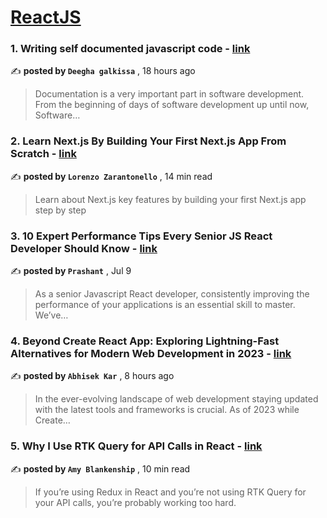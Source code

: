 
<h1><a href=https://medium.com/tag/reactjs/recommended target="_blank" rel="noopener noreferrer">ReactJS</a></h1>
<h3>1. Writing self documented javascript code - <a href=https://medium.com/@shuboothi/writing-self-documented-javascript-code-12e51fadc612?source=tag_recommended_feed---------0-84----------reactjs----------48de007f_3c6a_4460_9c40_617445d9b887------- target="_blank" rel="noopener noreferrer">link</a></h3>

✍️ **posted by `Deegha galkissa`** <date> , 18 hours ago</date>

<blockquote>Documentation is a very important part in software development. From the beginning of days of software development up until now, Software…</blockquote>

<h3>2. Learn Next.js By Building Your First Next.js App From Scratch - <a href=https://medium.com/gitconnected/learn-next-js-by-building-your-first-next-js-app-from-scratch-8ec7cc93a9cb?source=tag_recommended_feed---------1-107----------reactjs----------48de007f_3c6a_4460_9c40_617445d9b887------- target="_blank" rel="noopener noreferrer">link</a></h3>

✍️ **posted by `Lorenzo Zarantonello`** <date> , 14 min read</date>

<blockquote>Learn about Next.js key features by building your first Next.js app step by step</blockquote>

<h3>3. 10 Expert Performance Tips Every Senior JS React Developer Should Know - <a href=https://medium.com/@prashant2372004/10-expert-performance-tips-every-senior-js-react-developer-should-know-610721712d85?source=tag_recommended_feed---------2-85----------reactjs----------48de007f_3c6a_4460_9c40_617445d9b887------- target="_blank" rel="noopener noreferrer">link</a></h3>

✍️ **posted by `Prashant`** <date> , Jul 9</date>

<blockquote>As a senior Javascript React developer, consistently improving the performance of your applications is an essential skill to master. We’ve…</blockquote>

<h3>4. Beyond Create React App: Exploring Lightning-Fast Alternatives for Modern Web Development in 2023 - <a href=https://medium.com/@karabhisek16/beyond-create-react-app-exploring-lightning-fast-alternatives-for-modern-web-development-in-2023-732062c672d6?source=tag_recommended_feed---------3-84----------reactjs----------48de007f_3c6a_4460_9c40_617445d9b887------- target="_blank" rel="noopener noreferrer">link</a></h3>

✍️ **posted by `Abhisek Kar`** <date> , 8 hours ago</date>

<blockquote>In the ever-evolving landscape of web development staying updated with the latest tools and frameworks is crucial. As of 2023 while Create…</blockquote>

<h3>5. Why I Use RTK Query for API Calls in React - <a href=https://medium.com/codex/why-i-use-rtk-query-for-api-calls-in-react-fee9e2a4538?source=tag_recommended_feed---------4-107----------reactjs----------48de007f_3c6a_4460_9c40_617445d9b887------- target="_blank" rel="noopener noreferrer">link</a></h3>

✍️ **posted by `Amy Blankenship`** <date> , 10 min read</date>

<blockquote>If you’re using Redux in React and you’re not using RTK Query for your API calls, you’re probably working too hard.</blockquote>

